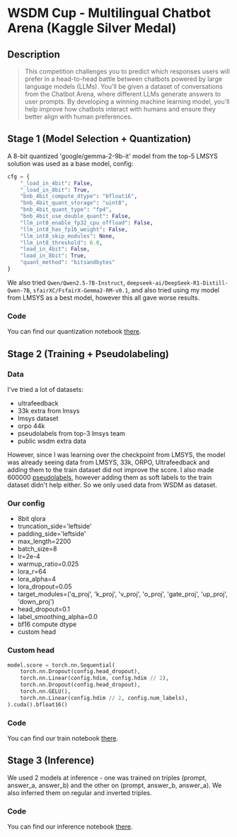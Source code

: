 # WSDM Cup - Multilingual Chatbot Arena (Kaggle Silver Medal)

## Description

> This competition challenges you to predict which responses users will prefer in a head-to-head battle between chatbots powered by large language models (LLMs). You'll be given a dataset of conversations from the Chatbot Arena, where different LLMs generate answers to user prompts. By developing a winning machine learning model, you'll help improve how chatbots interact with humans and ensure they better align with human preferences.

## Stage 1 (Model Selection + Quantization)

A 8-bit quantized 'google/gemma-2-9b-it' model from the top-5 LMSYS solution was used as a base model, config:

```python
cfg = {
    "_load_in_4bit": False,
    "_load_in_8bit": True,
    "bnb_4bit_compute_dtype": "bfloat16",
    "bnb_4bit_quant_storage": "uint8",
    "bnb_4bit_quant_type": "fp4",
    "bnb_4bit_use_double_quant": False,
    "llm_int8_enable_fp32_cpu_offload": False,
    "llm_int8_has_fp16_weight": False,
    "llm_int8_skip_modules": None,
    "llm_int8_threshold": 6.0,
    "load_in_4bit": False,
    "load_in_8bit": True,
    "quant_method": "bitsandbytes"
}
```

We also tried `Qwen/Qwen2.5-7B-Instruct`, `deepseek-ai/DeepSeek-R1-Distill-Qwen-7B`, `sfairXC/FsfairX-Gemma2-RM-v0.1`, and also tried using my model from LMSYS as a best model, however this all gave worse results.

### Code

You can find our quantization notebook [there](https://github.com/l1ghtsource/wsdm-cup-2024/blob/main/quantize/base-quantize.ipynb).

## Stage 2 (Training + Pseudolabeling)

### Data

I've tried a lot of datasets:

- ultrafeedback
- 33k extra from lmsys
- lmsys dataset
- orpo 44k
- pseudolabels from top-3 lmsys team
- public wsdm extra data

However, since I was learning over the checkpoint from LMSYS, the model was already seeing data from LMSYS, 33k, ORPO, Ultrafeedback and adding them to the train dataset did not improve the score. 
I also made 600000 [pseudolabels](https://github.com/l1ghtsource/wsdm-cup-2024/blob/main/train/pseudolabel.ipynb), however adding them as soft labels to the train dataset didn't help either.
So we only used data from WSDM as dataset.

### Our config

- 8bit qlora
- truncation_side='leftside'
- padding_side='leftside'
- max_length=2200
- batch_size=8
- lr=2e-4
- warmup_ratio=0.025
- lora_r=64
- lora_alpha=4
- lora_dropout=0.05
- target_modules=('q_proj', 'k_proj', 'v_proj', 'o_proj', 'gate_proj', 'up_proj', 'down_proj')
- head_dropout=0.1
- label_smoothing_alpha=0.0
- bf16 compute dtype
- custom head

### Custom head

```python
model.score = torch.nn.Sequential(
    torch.nn.Dropout(config.head_dropout),
    torch.nn.Linear(config.hdim, config.hdim // 2),
    torch.nn.Dropout(config.head_dropout),
    torch.nn.GELU(),
    torch.nn.Linear(config.hdim // 2, config.num_labels),
).cuda().bfloat16()
```

### Code

You can find our train notebook [there](https://github.com/l1ghtsource/wsdm-cup-2024/blob/main/train/train-notebook.ipynb).

## Stage 3 (Inference)

We used 2 models at inference - one was trained on triples (prompt, answer_a, answer_b) and the other on (prompt, answer_b, answer_a). We also inferred them on regular and inverted triples.

### Code

You can find our inference notebook [there]([https://github.com/l1ghtsource/wsdm-cup-2024/blob/main/train/train-notebook.ipynb](https://github.com/l1ghtsource/wsdm-cup-2024/blob/main/inference/wsdm-inference-2-models.ipynb)).
